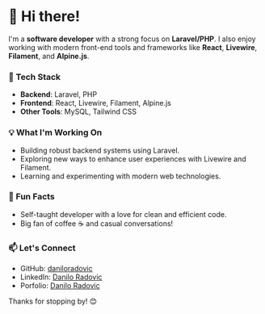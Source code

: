 # 👋 Hi there!

I'm a **software developer** with a strong focus on **Laravel/PHP**. I also enjoy working with modern front-end tools and frameworks like **React**, **Livewire**, **Filament**, and **Alpine.js**.  

### 🔧 Tech Stack
- **Backend**: Laravel, PHP  
- **Frontend**: React, Livewire, Filament, Alpine.js  
- **Other Tools**: MySQL, Tailwind CSS  

### 💡 What I'm Working On
- Building robust backend systems using Laravel.  
- Exploring new ways to enhance user experiences with Livewire and Filament.  
- Learning and experimenting with modern web technologies.

### 🌟 Fun Facts
- Self-taught developer with a love for clean and efficient code.  
- Big fan of coffee ☕ and casual conversations!  

### 📫 Let's Connect
- GitHub: [daniloradovic](https://github.com/daniloradovic)
- LinkedIn: [Danilo Radovic](https://www.linkedin.com/in/danilo-radović-51b1b155)
- Porfolio: [Danilo Radovic](https://daniloradovic.me)

Thanks for stopping by! 😊
